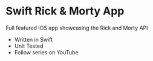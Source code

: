 # Swift Rick & Morty App

Full featured iOS app showcasing the Rick and Morty API

- Written in Swift
- Unit Tested
- Follow series on YouTube
